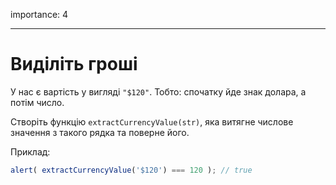 importance: 4

---

# Виділіть гроші

У нас є вартість у вигляді `"$120"`. Тобто: спочатку йде знак долара, а потім число.

Створіть функцію `extractCurrencyValue(str)`, яка витягне числове значення з такого рядка та поверне його.

Приклад:

```js
alert( extractCurrencyValue('$120') === 120 ); // true
```

